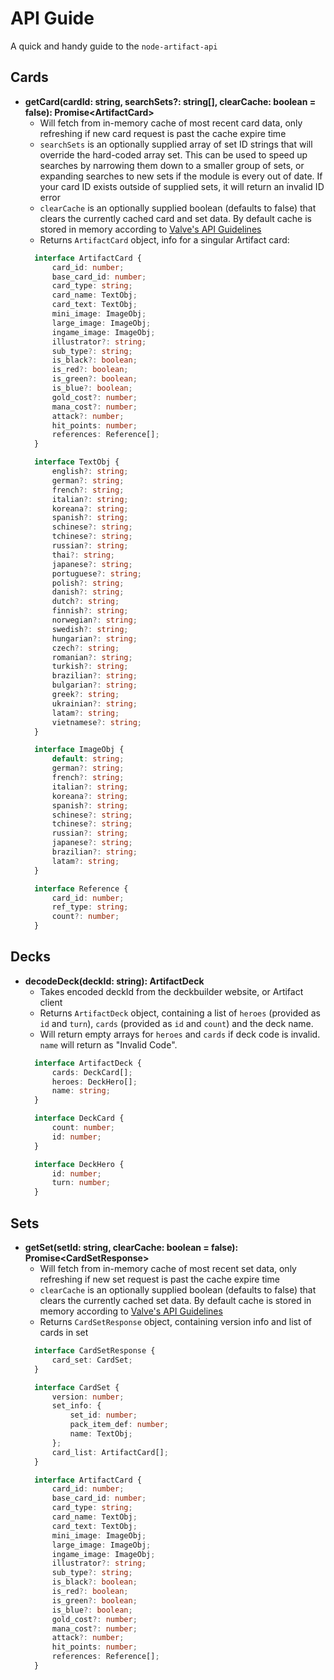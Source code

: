 # API Guide
A quick and handy guide to the `node-artifact-api`

## Cards

* **getCard(cardId: string, searchSets?: string[], clearCache: boolean = false): Promise\<ArtifactCard\>**
  * Will fetch from in-memory cache of most recent card data, only refreshing if new card request is past the cache expire time
  * `searchSets` is an optionally supplied array of set ID strings that will override the hard-coded array set.  This can be used to speed up searches by narrowing them down to a smaller group of sets, or expanding searches to new sets if the module is every out of date.  If your card ID exists outside of supplied sets, it will return an invalid ID error
  * `clearCache` is an optionally supplied boolean (defaults to false) that clears the currently cached card and set data.  By default cache is stored in memory according to [Valve's API Guidelines](https://github.com/ValveSoftware/ArtifactDeckCode#card-set-api)
  * Returns `ArtifactCard` object, info for a singular Artifact card:
  ```typescript
    interface ArtifactCard {
        card_id: number;
        base_card_id: number;
        card_type: string;
        card_name: TextObj;
        card_text: TextObj;
        mini_image: ImageObj;
        large_image: ImageObj;
        ingame_image: ImageObj;
        illustrator?: string;
        sub_type?: string;
        is_black?: boolean;
        is_red?: boolean;
        is_green?: boolean;
        is_blue?: boolean;
        gold_cost?: number;
        mana_cost?: number;
        attack?: number;
        hit_points: number;
        references: Reference[];
    }

    interface TextObj {
        english?: string;
        german?: string;
        french?: string;
        italian?: string;
        koreana?: string;
        spanish?: string;
        schinese?: string;
        tchinese?: string;
        russian?: string;
        thai?: string;
        japanese?: string;
        portuguese?: string;
        polish?: string;
        danish?: string;
        dutch?: string;
        finnish?: string;
        norwegian?: string;
        swedish?: string;
        hungarian?: string;
        czech?: string;
        romanian?: string;
        turkish?: string;
        brazilian?: string;
        bulgarian?: string;
        greek?: string;
        ukrainian?: string;
        latam?: string;
        vietnamese?: string;
    }

    interface ImageObj {
        default: string;
        german?: string;
        french?: string;
        italian?: string;
        koreana?: string;
        spanish?: string;
        schinese?: string;
        tchinese?: string;
        russian?: string;
        japanese?: string;
        brazilian?: string;
        latam?: string;
    }

    interface Reference {
        card_id: number;
        ref_type: string;
        count?: number;
    }
  ```

## Decks

* **decodeDeck(deckId: string): ArtifactDeck**
  * Takes encoded deckId from the deckbuilder website, or Artifact client
  * Returns `ArtifactDeck` object, containing a list of `heroes` (provided as `id` and `turn`), `cards` (provided as `id` and `count`) and the deck name.
  * Will return empty arrays for `heroes` and `cards` if deck code is invalid. `name` will return as "Invalid Code".
  ```typescript
    interface ArtifactDeck {
        cards: DeckCard[];
        heroes: DeckHero[];
        name: string;
    }

    interface DeckCard {
        count: number;
        id: number;
    }

    interface DeckHero {
        id: number;
        turn: number;
    }
  ```

## Sets

* **getSet(setId: string, clearCache: boolean = false): Promise\<CardSetResponse\>**
  * Will fetch from in-memory cache of most recent set data, only refreshing if new set request is past the cache expire time
  * `clearCache` is an optionally supplied boolean (defaults to false) that clears the currently cached set data.  By default cache is stored in memory according to [Valve's API Guidelines](https://github.com/ValveSoftware/ArtifactDeckCode#card-set-api)
  * Returns `CardSetResponse` object, containing version info and list of cards in set
  ```typescript
    interface CardSetResponse {
        card_set: CardSet;
    }

    interface CardSet {
        version: number;
        set_info: {
            set_id: number;
            pack_item_def: number;
            name: TextObj;
        };
        card_list: ArtifactCard[];
    }

    interface ArtifactCard {
        card_id: number;
        base_card_id: number;
        card_type: string;
        card_name: TextObj;
        card_text: TextObj;
        mini_image: ImageObj;
        large_image: ImageObj;
        ingame_image: ImageObj;
        illustrator?: string;
        sub_type?: string;
        is_black?: boolean;
        is_red?: boolean;
        is_green?: boolean;
        is_blue?: boolean;
        gold_cost?: number;
        mana_cost?: number;
        attack?: number;
        hit_points: number;
        references: Reference[];
    }
  ```